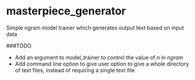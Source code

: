 masterpiece_generator
=====================

Simple ngram model trainer which generates output text based on input data

###TODO
- Add an argument to model_trainer to control the value of _n_ in _ngram_
- Add command line option to give user option to give a whole directory of text files, instead of requiring a single text file

